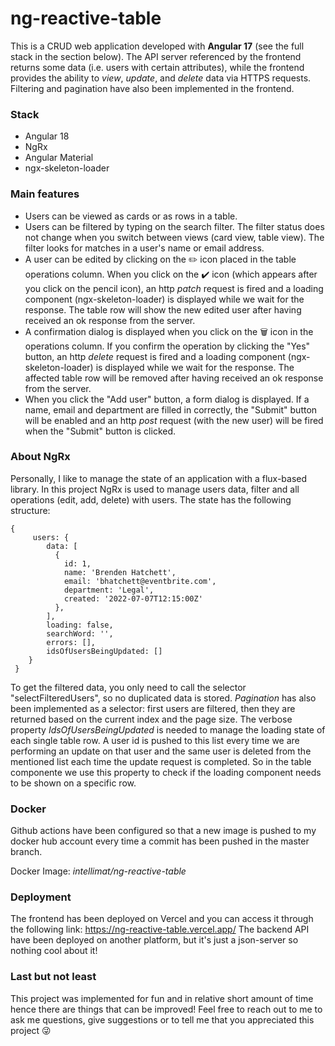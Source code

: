 # ng-reactive-table

This is a CRUD web application developed with **Angular 17** (see the full stack in the section below).
The API server referenced by the frontend returns some data (i.e. users with certain attributes), while the frontend provides the ability to _view_, _update_, and _delete_ data via HTTPS requests.
Filtering and pagination have also been implemented in the frontend.

### Stack

- Angular 18
- NgRx
- Angular Material
- ngx-skeleton-loader

### Main features

- Users can be viewed as cards or as rows in a table.
- Users can be filtered by typing on the search filter. The filter status does not change when you switch between views (card view, table view). The filter looks for matches in a user's name or email address.
- A user can be edited by clicking on the :pencil2: icon placed in the table operations column. When you click on the :heavy_check_mark: icon (which appears after you click on the pencil icon), an http _patch_ request is fired and a loading component (ngx-skeleton-loader) is displayed while we wait for the response. The table row will show the new edited user after having received an ok response from the server.
- A confirmation dialog is displayed when you click on the :wastebasket: icon in the operations column. If you confirm the operation by clicking the "Yes" button, an http _delete_ request is fired and a loading component (ngx-skeleton-loader) is displayed while we wait for the response. The affected table row will be removed after having received an ok response from the server.
- When you click the "Add user" button, a form dialog is displayed. If a name, email and department are filled in correctly, the "Submit" button will be enabled and an http _post_ request (with the new user) will be fired when the "Submit" button is clicked.

### About NgRx

Personally, I like to manage the state of an application with a flux-based library. In this project NgRx is used to manage users data, filter and all operations (edit, add, delete) with users. The state has the following structure:

    {
         users: {
    	    data: [
    	      {
    	        id: 1,
    	        name: 'Brenden Hatchett',
    	        email: 'bhatchett@eventbrite.com',
    	        department: 'Legal',
    	        created: '2022-07-07T12:15:00Z'
    	      },
    	    ],
    	    loading: false,
    	    searchWord: '',
    	    errors: [],
    	    idsOfUsersBeingUpdated: []
    	}
     }

To get the filtered data, you only need to call the selector "selectFilteredUsers", so no duplicated data is stored.
_Pagination_ has also been implemented as a selector: first users are filtered, then they are returned based on the current index and the page size.
The verbose property _IdsOfUsersBeingUpdated_ is needed to manage the loading state of each single table row. A user id is pushed to this list every time we are performing an update on that user and the same user is deleted from the mentioned list each time the update request is completed. So in the table componente we use this property to check if the loading component needs to be shown on a specific row.

### Docker

Github actions have been configured so that a new image is pushed to my docker hub account every time a commit has been pushed in the master branch.

Docker Image: _intellimat/ng-reactive-table_

### Deployment

The frontend has been deployed on Vercel and you can access it through the following link: https://ng-reactive-table.vercel.app/
The backend API have been deployed on another platform, but it's just a json-server so nothing cool about it!

### Last but not least

This project was implemented for fun and in relative short amount of time hence there are things that can be improved!
Feel free to reach out to me to ask me questions, give suggestions or to tell me that you appreciated this project :stuck_out_tongue_winking_eye:
